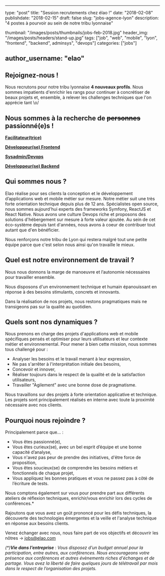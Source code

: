 ﻿
---
type:           "post"
title:          "Session recrutements chez élao !"
date:           "2018-02-08"
publishdate:    "2018-02-15"
draft:          false
slug:           "jobs-agence-lyon"
description:    "4 postes à pourvoir au sein de notre tribu lyonnaise"

thumbnail:      "/images/posts/thumbnails/jobs-feb-2018.jpg"
header_img:     "/images/posts/headers/stand-up.jpg"
tags:           ["job", "web", "mobile", "lyon", "frontend", "backend", adminsys", "devops"]
categories:     ["jobs"]

author_username:    "elao"
---

## Rejoignez-nous !
 Nous recrutons pour notre tribu lyonnaise **4 nouveaux profils**. Nous sommes impatients d'enrichir les rangs pour continuer à concrétiser de beaux projets et, ensemble, à relever les challenges techniques que l'on apprécie tant \o/

 <!--more-->

## Nous sommes à la recherche de ~~personnes~~ passionné(e)s ! 
                   
[**Facilitateur(trice)**](/fr/elao/job-facilitateur-agence-lyon) 

[**Développeur(se) Frontend**](/fr/elao/job-developer-frontend-agence-lyon) 

[**Sysadmin/Devops**](/fr/elao/job-adminsys-agence-lyon) 

[**Développeur(se) Backend**](/fr/elao/job-developer-backend-agence-lyon)

## Qui sommes nous ? 

Elao réalise pour ses clients la conception et le développement d’applications web et mobile métier sur mesure. Notre métier suit une très forte orientation technique depuis plus de 12 ans.
Spécialistes open source, nous sommes aujourd'hui experts des frameworks Symfony, ReactJS et React Native. Nous avons une  culture Devops riche et proposons des solutions d'hébergement sur mesure à forte valeur ajoutée.
Au sein de cet éco-système depuis tant d'années, nous avons à coeur de contribuer tout autant que d'en bénéficier.

Nous renforçons notre tribu de Lyon qui restera malgré tout une petite équipe parce que c'est selon nous ainsi qu'on travaille le mieux. 

## Quel est notre environnement de travail ?

Nous nous donnons la marge de manoeuvre et l’autonomie nécessaires pour travailler ensemble. 

Nous disposons d'un environnement technique et humain épanouissant en réponse à des besoins stimulants, concrets et innovants.

Dans la réalisation de nos projets, nous restons pragmatiques mais ne transigeons pas sur la qualité au quotidien. 

## Quels sont nos dynamiques ? 

Nous prenons en charge des projets d'applications web et mobile spécifiques pensés et optimiser pour leurs utilisateurs et leur contexte métier et environnemental. Pour mener à bien cette mission, nous sommes tous challengé pour :
- Analyser les besoins et le travail menant à leur expression,
- Ne pas s'arrêter à l'interprétation initiale des besoins,
- Concevoir et innover,
- Réaliser toujours dans le respect de la qualité et de la satisfaction utilisateurs,
- Travailler "Agilement" avec une bonne dose de pragmatisme.

Nous travaillons sur des projets à forte orientation applicative et technique. Les projets sont principalement réalisés en interne avec toute la proximité nécessaire avec nos clients.

## Pourquoi nous rejoindre ?

Principalement parce que... :

- Vous êtes passionné(e),
- Vous êtes curieux(se), avec un bel esprit d’équipe et une bonne capacité d’analyse,
- Vous n'avez pas peur de prendre des initiatives, d'être force de proposition, 
- Vous êtes soucieux(se) de comprendre les besoins métiers et fonctionnels de chaque projet,
- Vous appliquez les bonnes pratiques et vous ne passez pas à côté de l’écriture de tests.

Nous comptons également sur vous pour prendre part aux différents ateliers de réflexion techniques, enrichir/vous enrichir lors des cycles de conférences.*

Rajoutons que vous avez un goût prononcé pour les défis techniques, la découverte des technologies émergentes et la veille et l'analyse technique en réponse aux besoins clients.

Venez échanger avec nous, nous faire part de vos objectifs et découvrir les nôtres  -> jobs@elao.com

_(*)**Vie dans l’entreprise**_ :
_Vous disposez d’un budget annuel pour la participation, entre autres, aux conférences. Nous encourageons votre présence aux conférences et autres évènements riches d'échanges et de partage. 
Vous avez la liberté de faire quelques jours de télétravail par mois dans le respect de l’organisation des projets._




